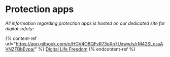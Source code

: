 # Protection apps

_All information regarding protection apps is hosted on our dedicated site for digital safety:_

{% content-ref url="https://app.gitbook.com/o/HGV4O8QFvR73oXn7Uxww/s/rM42SLcssAVNZFBbEvpa/" %}
[Digital Life Freedom](https://app.gitbook.com/o/HGV4O8QFvR73oXn7Uxww/s/rM42SLcssAVNZFBbEvpa/)
{% endcontent-ref %}

